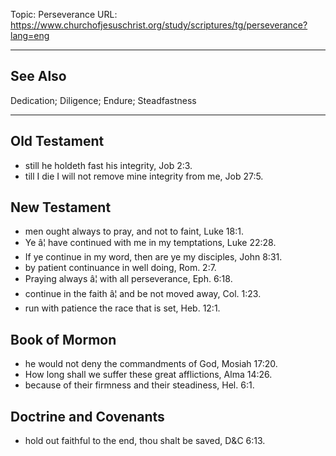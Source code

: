 Topic: Perseverance
URL: https://www.churchofjesuschrist.org/study/scriptures/tg/perseverance?lang=eng

---

## See Also

Dedication; Diligence; Endure; Steadfastness

---

## Old Testament

- still he holdeth fast his integrity, Job 2:3.
- till I die I will not remove mine integrity from me, Job 27:5.

## New Testament

- men ought always to pray, and not to faint, Luke 18:1.
- Ye â¦ have continued with me in my temptations, Luke 22:28.
- If ye continue in my word, then are ye my disciples, John 8:31.
- by patient continuance in well doing, Rom. 2:7.
- Praying always â¦ with all perseverance, Eph. 6:18.
- continue in the faith â¦ and be not moved away, Col. 1:23.
- run with patience the race that is set, Heb. 12:1.

## Book of Mormon

- he would not deny the commandments of God, Mosiah 17:20.
- How long shall we suffer these great afflictions, Alma 14:26.
- because of their firmness and their steadiness, Hel. 6:1.

## Doctrine and Covenants

- hold out faithful to the end, thou shalt be saved, D&C 6:13.

